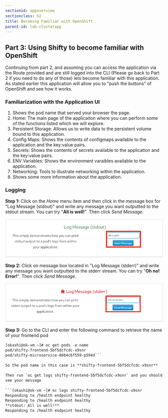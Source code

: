 ```yaml
---
sectionid: appoverview
sectionclass: h2
title: Becoming Familiar with OpenShift
parent-id: lab-clusterapp
---
```


## Part 3: Using Shifty to become familiar with OpenShift


Continuing from part 2, and assuming you can access the application via the Route provided and are still logged into the CLI (Please go back to Part 2 if you need to do any of those) lets become familiar with this application.  As stated earlier this application will allow you to "push the buttons" of OpenShift and see how it works.

### Familiarization with the Application UI
  1. Shows the pod name that served your browser the page.
  2. Home: The main page of the applicaiton where you can perform some of the functions listed which we will explore.
  3. Persistent Storage:  Allows us to write data to the persistent volume bound to this application.
  4. Config Maps:  Shows the contents of configmaps available to the application and the key:value pairs.
  5. Secrets: Shows the contents of secrets available to the application and the key:value pairs.
  6. ENV Variables: Shows the environment varaibles available to the application.
  7. Networking: Tools to illustrate networking within the application.
  8. Shows some more information about the application.

### Logging

**Step 1:** Click on the *Home* menu item and then click in the message box for "Log Message (stdout)" and write any message you want outputted to the stdout stream.  You can try "**All is well!**".  Then click *Send Message*.

![Logging stdout](/media/managedlab/8-shifty-stdout.png)

**Step 2:** Click on message box located in "Log Message (stderr)" and write any message you want outputted to the stderr stream. You can try "**Oh no! Error!**".  Then click *Send Message*.

![Logging stderr](/media/managedlab/9-shifty-stderr.png)

**Step 3:** Go to the CLI and enter the following command to retrieve the name of your frontend pod

```
[okashi@ok-vm ~]# oc get pods -o name
pod/shifty-frontend-5bf5dcfcdc-x9snr
pod/shifty-microservice-86b4c6f559-p594d```

So the pod name in this case is **shifty-frontend-5bf5dcfcdc-x9snr**

Then run `oc get logs shifty-frontend-5bf5dcfcdc-x9snr` and you should see your message

```[okashi@ok-vm ~]# oc logs shifty-frontend-5bf5dcfcdc-x9snr
Responding to /health endpoint healthy
Responding to /health endpoint healthy
**stdout: All is well!**
Responding to /health endpoint healthy
```

